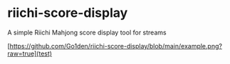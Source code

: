 # riichi-score-display
A simple Riichi Mahjong score display tool for streams


[https://github.com/Go1den/riichi-score-display/blob/main/example.png?raw=true](test)
